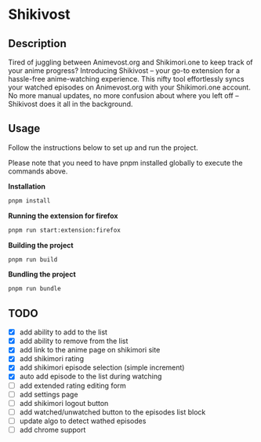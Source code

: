 # Shikivost

## Description
Tired of juggling between Animevost.org and Shikimori.one to keep track of your anime progress? Introducing Shikivost – your go-to extension for a hassle-free anime-watching experience. This nifty tool effortlessly syncs your watched episodes on Animevost.org with your Shikimori.one account. No more manual updates, no more confusion about where you left off – Shikivost does it all in the background.

## Usage
Follow the instructions below to set up and run the project.

Please note that you need to have pnpm installed globally to execute the commands above.

**Installation**

```bash
pnpm install
```

**Running the extension for firefox**

```bash
pnpm run start:extension:firefox
```

**Building the project**

```bash
pnpm run build
```

**Bundling the project**

```bash
pnpm run bundle
```

## TODO

- [x] add ability to add to the list
- [x] add ability to remove from the list
- [x] add link to the anime page on shikimori site
- [x] add shikimori rating
- [x] add shikimori episode selection (simple increment)
- [x] auto add episode to the list during watching
- [ ] add extended rating editing form
- [ ] add settings page
- [ ] add shikimori logout button
- [ ] add watched/unwatched button to the episodes list block
- [ ] update algo to detect wathed episodes
- [ ] add chrome support
